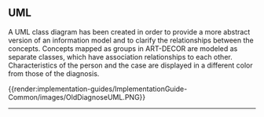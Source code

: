 ## UML
A UML class diagram has been created in order to provide a more abstract version of an information model and to clarify the relationships between the concepts. Concepts mapped as groups in ART-DECOR are modeled as separate classes, which have association relationships to each other. Characteristics of the person and the case are displayed in a different color from those of the diagnosis.

{{render:implementation-guides/ImplementationGuide-Common/images/OldDiagnoseUML.PNG}}


---